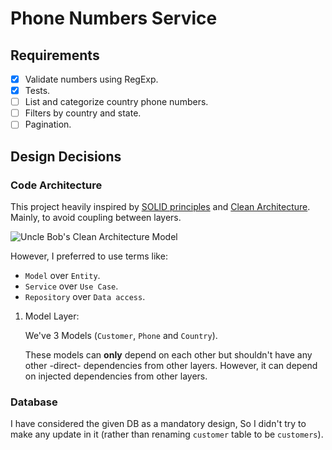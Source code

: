 # Phone Numbers Service

## Requirements

- [X] Validate numbers using RegExp.
- [X] Tests.
- [ ] List and categorize country phone numbers.
- [ ] Filters by country and state.
- [ ] Pagination.

## Design Decisions

### Code Architecture
This project heavily inspired by [SOLID principles](https://en.wikipedia.org/wiki/SOLID) and [Clean Architecture](https://blog.cleancoder.com/uncle-bob/2012/08/13/the-clean-architecture.html). Mainly, to avoid coupling between layers.

![Uncle Bob's Clean Architecture Model](https://blog.cleancoder.com/uncle-bob/images/2012-08-13-the-clean-architecture/CleanArchitecture.jpg)

However, I preferred to use terms like:
- `Model` over `Entity`.
- `Service` over `Use Case`.
- `Repository` over `Data access`.

1. Model Layer:

    We've 3 Models (`Customer`, `Phone` and `Country`).
    
    These models can **only** depend on each other but shouldn't have any other -direct- dependencies from other layers. However, it can depend on injected dependencies from other layers.



### Database
I have considered the given DB as a mandatory design, So I didn't try to make any update in it (rather than renaming `customer` table to be `customers`).
